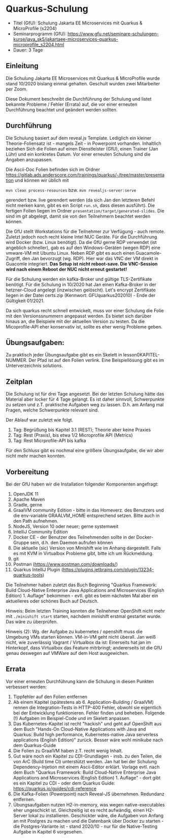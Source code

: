 # Quarkus-Schulung

* Titel (GfU): Schulung Jakarta EE Microservices mit Quarkus & MicroProfile (s2204)
* Seminarprogramm (GfU): https://www.gfu.net/seminare-schulungen-kurse/java_sk5/jakartaee-microservices-quarkus-microprofile_s2204.html
* Dauer: 3 Tage

## Einleitung

Die Schulung Jakarta EE Microservices mit Quarkus & MicroProfile wurde stand 10/2020 bislang einmal gehalten. Geschult wurden zwei Mitarbeiter per Zoom.

Diese Dokument beschreibt die Durchführung der Schulung und listet bekannte Probleme / Fehler (Errata) auf, die vor einer erneuten Durchführung beachtet und geändert werden sollten.

## Durchführung

Die Schulung basiert auf dem reveal.js Template. Lediglich ein kleiner Theorie-Foliensatz ist - mangels Zeit - in Powerpoint vorhanden.
Inhaltlich beziehen Sich die Folien auf einen Dienstleister (GfU), einen Trainer (Jan Lühr) und ein konkretes Datum. Vor einer erneuten Schulung sind die Angaben anzupassen.

Die Ascii-Doc Folien befinden sich im Ordner https://gitlab.ads.anderscore.com/trainings/quarkus/-/tree/master/presentation und können wir üblich mit

`mvn clean process-resources` bzw. `mvn revealjs-server:serve` 

gerendert bzw. live gerendert werden (da sich Jan den letzteren Befehl nicht merken kann, gibt es ein Script `run.sh`, dass diesen ausführt). 
Die fertigen Folien liegen im Ordner `presentation/target/generated-slides`. Die sind im git abgelegt, damit sie von den Teilnehmern beachtet werden können.

Die GfU stellt Workstations für die Teilnehmer zur Verfügung - auch remote. Zuletzt jedoch noch recht kleine Intel NUC Geräte.
Für die Durchführung wird Docker (bzw. Linux benötigt). Da die GfU gerne RDP verwendet (ist angeblich schneller), gab es auf den Windows-Geräten (wegen RDP)
eine vmware-VM mit Ubuntu Linux.  Neben RDP gibt es auch einen Guacamole-Zugriff, den Jan bevorzugt (wg. RDP). Hier war das VNC der VM direkt in Guacomle integriert.
**Das Setup ist nicht reboot-save. Die VNC-Session wird nach einem Reboot der NUC nicht erneut gestartet!**

Für die Schulung werden ein kafka-Broker und gültige TLS-Zertifikate benötigt. Für die Schulung in 10/2020 hat Jan einen Kafka-Broker in der hetzner-Cloud angelegt
(inzwischen gelöscht). Let's encrypt Zertifikate liegen in der Datei certs.zip (Kennwort: GFUquarkus202010) - Ende der Gültigkeit 01/2021.

Da sich quarkus recht schnell entwickelt, muss vor einer Schulung die Folie mit den Versionssnummern angepasst werden.
Es bietet sich darüber hinaus an, die Beispiele mit der aktuellen Version zu testen. Da die Micoprofile-API eher konservativ ist, sollte es eher wenig Probleme geben.

## Übungsaufgaben: 

Zu praktisch jeder Übungsaufgabe gibt es ein Skelett in lesson0KAPITEL-NUMMER. Der Pfad ist auf den Folien verlink. 
Eine Beispiellösung gibt es im Unterverzeichnis solutions. 


## Zeitplan

Die Schulung ist für drei Tage angesetzt. Bei der letzten Schulung hätte das Material aber locker für 4 Tage gelangt. 
Es ist daher sinnvoll, Schwerpunkte zu setzen und z.T. praktische Aufgaben weg zu lassen. D.h. am Anfang mal Fragen, welche Schwerpunkte relevant sind.

Der Ablauf war zuletzt wie folgt.

1. Tag: Begrüßung bis Kapitel 3.1 (REST); Theorie aber keine Praxies
2. Tag: Rest (Praxis), bis etwa 1/2 Microprofile API (Metrics)
3. Tag: Rest Micrprofile-API bis kafka

Für den Schluss gibt es nochmal eine größere Übungsaufgabe, die wir aber nicht mehr machen konnten. 

## Vorbereitung

Bei der GfU haben wir die Installation folgender Komponenten angefragt:

1. OpenJDK 11 
2. Apache Maven
3. Gradle, gerne 
4. GraalVM community Edition - bitte in das Homeverz. des Benutzers und die env-variable GRAALVM_HOME entsprechend setzen. Bitte auch in den Path aufnehmen.
5. NodeJS, Version 10 oder neuer; gerne systemweit
6. IntelliJ Community Edition
7. Docker CE - der Benutzer des Teilnehmenden sollte in der Docker-Gruppe sein, d.h. den Daemon aufrufen können
8. Die aktuelle (sic) Version von Minishift wie im Anhang dargestellt. Falls es mit KVM in Virtualbox Probleme gibt, bitte ich um Rückmeldung.
9. git
10. Postman (https://www.postman.com/downloads/)
11. Quarkus IntelliJ Plugin (https://plugins.jetbrains.com/plugin/13234-quarkus-tools)

Die Teilnehmer haben zuletzt das Buch Beginning "Quarkus Framework: Build Cloud-Native Enterprise Java Applications and Microservices (English Edition) 1. Auflage" bekommen - evtl.
gibt es beim nächsten Mal aber ein aktuelleres oder schönes Buch auf Deutsch.

Hinweis: Beim letzten Training konnten die Teilnehmer OpenShift nicht mehr mit `./minishift start` starten, nachdem minishift erstmal gestartet wurde.
Das wäre zu überprüfen.

Hinweis (2): Wg. der Aufgabe zu kubernetes / openshift muss die Umgebung VMs starten können. VM-in-VM geht nicht überall.
Jan weiß nicht, wie zuverlässig Vagrant / Virtualbox da ist: Einerseits hat jan im Hinterkopf, dass Virtualbox das Feature mitrbringt; andererseits ist die GfU genau deswegen auf VMWare 
auf dem Host ausgewichen.

## Errata

Vor einer erneuten Durchführung kann die Schulung in diesen Punkten verbessert werden:

1. Tippfehler auf den Folien entfernen
2. Ab einem Kapitel (spätestens ab 6. Application-Building / GraalVM) rennen die Integration-Tests in HTTP-400 Fehler, obwohl sie eigentlich bei der Entwicklung funktionieren.
Fehler finden und beheben. Folgende (!) Aufgaben im Beispiel-Code und im Skelett anpassen.
3. Das Kubernetes-Kapitel ist recht "hackish" und geht auf OpenShift aus dem Buch "Hands-On Cloud-Native Applications with Java and Quarkus: Build high performance, Kubernetes-native Java serverless applications (English Edition)" zurück.
Besser wäre wohl minikube nach dem Quarkus-Guide
4. Die Folien zu GraalVM haben z.T. recht wenig Inhalt. 
5. Gut wäre noch ein Kapitel zu CDI-Grundlagen - insb. zu den Teilen, die von ArC (Build time CI) unterstützt werden. Jan hat bei der Schulung Dependency-Injetion mit einem 
Ascii-Editor erklärt. Vorlage evtl. nach dem Buch "Quarkus Framework: Build Cloud-Native Enterprise Java Applications and Microservices (English Edition) 1. Auflage" - dort gibt es ein Kapitel zu CDI - oder dem Quarkus Guide: https://quarkus.io/guides/cdi-reference
6. Die Kafka-Folien (Powerpoint) nach Reveal-JS übernehmen. Redundanz entfernen.
7. Übungsaufgaben nutzen H2-in-memory, was wegen native-executables eher ungeschickt ist. Gleichzeitig ist es recht aufwändig, einen H2-Server lokal zu installieren.
Geschickter wäre, die Aufgaben von Anfang an mit Postgres zu machen und die Datenbank über Docker zu starten - die Postgres-Variante ist - stand 2020/10 - nur für die 
Native-Testing Aufgabe in Kapitel 6 vorgesehen.

